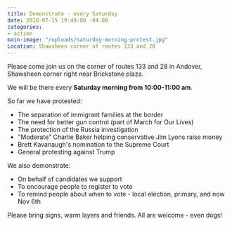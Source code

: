 ```yaml
---
title: Demonstrate - every Saturday
date: 2018-07-15 19:49:00 -04:00
categories:
- action
main-image: "/uploads/saturday-morning-protest.jpg"
Location: Shawsheen corner of routes 133 and 28
---
```


Please come join us on the corner of routes 133 and 28 in Andover, Shawsheen corner right near Brickstone plaza. 

We will be there every **Saturday morning from 10:00-11:00 am**. 

So far we have protested:
* The separation of immigrant families at the border
* The need for better gun control (part of March for Our Lives)
* The protection of the Russia investigation
* "Moderate" Charlie Baker helping conservative Jim Lyons raise money
* Brett Kavanaugh's nomination to the Supreme Court
* General protesting against Trump

We also demonstrate: 
* On behalf of candidates we support
* To encourage people to register to vote
* To remind people about when to vote - local election, primary, and now Nov 6th

Please bring signs, warm layers and friends. All are welcome - even dogs!